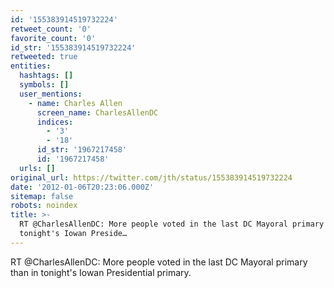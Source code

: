 ```yaml
---
id: '155383914519732224'
retweet_count: '0'
favorite_count: '0'
id_str: '155383914519732224'
retweeted: true
entities:
  hashtags: []
  symbols: []
  user_mentions:
    - name: Charles Allen
      screen_name: CharlesAllenDC
      indices:
        - '3'
        - '18'
      id_str: '1967217458'
      id: '1967217458'
  urls: []
original_url: https://twitter.com/jth/status/155383914519732224
date: '2012-01-06T20:23:06.000Z'
sitemap: false
robots: noindex
title: >-
  RT @CharlesAllenDC: More people voted in the last DC Mayoral primary than in
  tonight's Iowan Preside…
---
```


RT @CharlesAllenDC: More people voted in the last DC Mayoral primary than in tonight's Iowan Presidential primary.